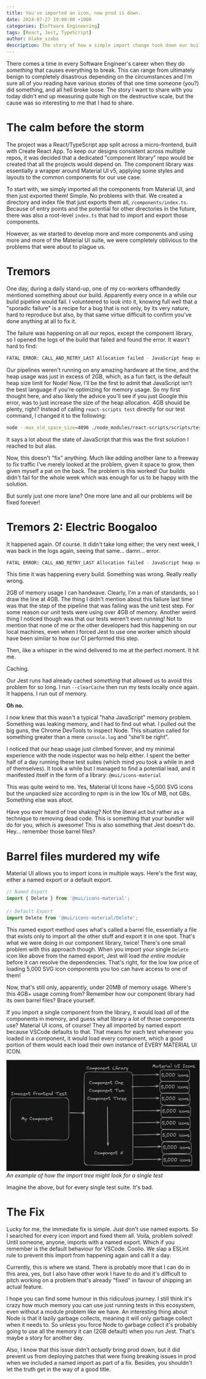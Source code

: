```yaml
---
title: You've imported an icon, now prod is down.
date: 2024-07-27 19:00:00 +1000
categories: [Software Engineering]
tags: [React, Jest, TypeScript]
author: blake_szabo
description: The story of how a simple import change took down our build pipelines
---
```

There comes a time in every Software Engineer's career when they do *something* that causes everything to break. This can range from ultimately benign to completely disastrous depending on the circumstances and I'm sure all of you reading have various stories of that one time someone (you?) did something, and all hell broke loose. The story I want to share with you today didn't end up measuring quite high on the destructive scale, but the cause was so interesting to me that I had to share.

# The calm before the storm

The project was a React/TypeScript app split across a micro-frontend, built with Create React App. To keep our designs consistent across multiple repos, it was decided that a dedicated "component library" repo would be created that all the projects would depend on. The component library was essentially a wrapper around Material UI v5, applying some styles and layouts to the common components for our use case.

To start with, we simply imported all the components from Material UI, and then just exported them! Simple. No problems with that. We created a directory and index file that just exports them all, `/components/index.ts`. Because of entry points and the potential for other directories in the future, there was also a root-level `index.ts` that had to import and export those components.

However, as we started to develop more and more components and using more and more of the Material UI suite, we were completely oblivious to the problems that were about to plague us.

# Tremors

One day, during a daily stand-up, one of my co-workers offhandedly mentioned something about our build. Apparently every once in a while our build pipeline would fail. I volunteered to look into it, knowing full well that a "sporadic failure" is a recipe for a bug that is not only, by its very nature, hard to reproduce but also, by that same virtue difficult to confirm you've done anything at all to fix it.

The failure was happening on all our repos, except the component library, so I opened the logs of the build that failed and found the error. It wasn't hard to find:

```sh
FATAL ERROR: CALL_AND_RETRY_LAST Allocation failed - JavaScript heap out of memory
```

Our pipelines weren't running on any amazing hardware at the time, and the heap usage was just in excess of 2GB, which, as a fun fact, is the default heap size limit for Node! Now, I'll be the first to admit that JavaScript isn't the best language if you're optimizing for memory usage. So my first thought here, and also likely the advice you'll see if you just Google this error, was to just increase the size of the heap allocation. 4GB should be plenty, right? Instead of calling `react-scripts test` directly for our test command, I changed it to the following:

```sh
node --max_old_space_size=4096 ./node_modules/react-scripts/scripts/test.js
```

It says a lot about the state of JavaScript that this was the first solution I reached to but alas.

Now, this doesn't "fix" anything. Much like adding another lane to a freeway to fix traffic I've merely looked at the problem, given it space to grow, then given myself a pat on the back. The problem is this worked! Our builds didn't fail for the whole week which was enough for us to be happy with the solution.

But surely just one more lane? One more lane and all our problems will be fixed forever!

# Tremors 2: Electric Boogaloo

It happened again. Of course. It didn't take long either; the very next week, I was back in the logs again, seeing that same... damn... error.

```sh
FATAL ERROR: CALL_AND_RETRY_LAST Allocation failed - JavaScript heap out of memory
```

This time it was happening every build. Something was wrong. Really really wrong.

2GB of memory usage I can handwave. Clearly, I'm a man of standards, so I draw the line at 4GB. The thing I didn't mention about this failure last time was that the step of the pipeline that was failing was the unit test step. For some reason our unit tests were using over 4GB of memory. Another weird thing I noticed though was that our tests weren't even running! Not to mention that none of me or the other developers had this happening on our local machines, even when I forced Jest to use one worker which should have been similar to how our CI performed this step.

Then, like a whisper in the wind delivered to me at the perfect moment. It hit me.

Caching.

Our Jest runs had already cached _something_ that allowed us to avoid this problem for so long. I run `--clearCache` then run my tests locally once again. It happens. I run out of memory.

**Oh no.**

I now knew that this wasn't a typical "haha JavaScript" memory problem. Something was leaking memory, and I had to find out what. I pulled out the big guns, the Chrome DevTools to inspect Node. This situation called for something greater than a mere `console.log` and "she'll be right".

I noticed that our heap usage just climbed forever, and my minimal experience with the node inspector was no help either. I spent the better half of a day running these test suites (which mind you took a while in and of themselves). It took a while but I managed to find a potential lead, and it manifested itself in the form of a library: `@mui/icons-material`

This was quite weird to me. Yes, Material UI Icons have ~5,000 SVG icons but the unpacked size according to npm is in the low 10s of MB, not GBs. Something else was afoot.

Have you ever heard of tree shaking? Not the literal act but rather as a technique to removing dead code. This is something that your bundler will do for you, which is awesome! This is also something that Jest doesn't do. Hey... remember those barrel files?

# Barrel files murdered my wife

Material UI allows you to import icons in multiple ways. Here's the first way, either a named export or a default export.

```ts
// Named Export
import { Delete } from '@mui/icons-material';

// Default Export
import Delete from '@mui/icons-material/Delete';
```

This named export method uses what's called a barrel file, essentially a file that exists only to import all the other stuff and export it in one spot. That's what we were doing in our component library, twice! There's one small problem with this approach though. When you import your single `Delete` icon like above from the named export, Jest will load *the entire module* before it can resolve the dependencies. That's right, for the low low price of loading 5,000 SVG icon components you too can have access to one of them!

Now, that's still only, apparently, under 20MB of memory usage. Where's this 4GB+ usage coming from? Remember how our component library had its own barrel files? Brace yourself.

If you import a single component from the library, it would load _all_ of the components in memory, and guess what library a _lot_ of those components use? Material UI icons, of course! They all imported by named export because VSCode defaults to that. That means for each test whenever you loaded in a component, it would load every component, which a good portion of them would each load their own instance of EVERY MATERIAL UI ICON.

![An example graph of the imports](/assets/img/pages/Youve-imported-and-icon-now-prod-is-down/one.png)
_An example of how the import tree might look for a *single* test_

Imagine the above, but for every single test suite. It's bad.

# The Fix

Lucky for me, the immediate fix is simple. Just don't use named exports. So I searched for every icon import and fixed them all. Voila, problem solved! Until someone, anyone, imports with a named export. Which if you remember is the default behaviour for VSCode. Coolio. We slap a ESLint rule to prevent this import from happening again and call it a day.

Currently, this is where we stand. There is probably more that I can do in this area, yes, but I also have other work I have to do and it's difficult to pitch working on a problem that's already "fixed" in favour of shipping an actual feature.

I hope you can find some humour in this ridiculous journey. I still think it's crazy how much memory you can use just running tests in this ecosystem, even without a module problem like we have. An interesting thing about Node is that it lazily garbage collects, meaning it will only garbage collect when it needs to. So unless you force Node to garbage collect it's probably going to use all the memory it can (2GB default) when you run Jest. That's maybe a story for another day.

Also, I know that this issue didn't _actually_ bring prod down, but it did prevent us from deploying patches that were fixing breaking issues in prod when we included a named import as part of a fix. Besides, you shouldn't let the truth get in the way of a good title.